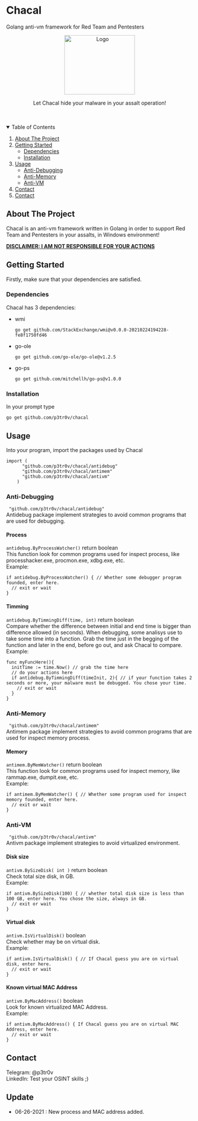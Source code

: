 # Chacal
Golang anti-vm framework for Red Team and Pentesters



<p align="center">
  <a href="https://github.com/p3tr0v/chacal">
    <img src="https://github.com/p3tr0v/chacal/blob/main/chacal.jpg" alt="Logo" width="190" height="160">
  </a>

  
  <p align="center">
    Let Chacal hide your malware in your assalt operation!
    <br />
    <br />
    <br />
  </p>
</p>

<!-- TABLE OF CONTENTS -->
<details open="open">
  <summary>Table of Contents</summary>
  <ol>
    <li>
      <a href="#About-the-project">About The Project</a>
    </li>
    <li>
      <a href="#Getting-started">Getting Started</a>
      <ul>
        <li><a href="#Dependencies">Dependencies</a></li>
        <li><a href="#Installation">Installation</a></li>
      </ul>
    </li>
    <li>
      <a href="#Usage">Usage</a>
      <ul>
        <li><a href="#Anti-Debugging">Anti-Debugging </a></li>
        <li><a href="#Anti-Memory">Anti-Memory</a></li>
        <li><a href="#Anti-VM">Anti-VM</a></li>
      </ul>
    </li>
    <li><a href="#Contact">Contact</a></li>
    <li><a href="#Update">Contact</a></li>
  </ol>
</details>




<!-- ABOUT THE PROJECT -->
## About The Project
Chacal is an anti-vm framework written in Golang in order to support Red Team and Pentesters in your assalts, in Windows environment!<br/>

<b> <u> DISCLAIMER: I AM NOT RESPONSIBLE FOR YOUR ACTIONS</u> </b>


<!-- GETTING STARTED -->
## Getting Started
Firstly, make sure that your dependencies are satisfied.

### Dependencies
Chacal has 3 dependencies:
* wmi
  ```
  go get github.com/StackExchange/wmi@v0.0.0-20210224194228-fe8f1750fd46
  ```
* go-ole
  ```
  go get github.com/go-ole/go-ole@v1.2.5 
  ```
* go-ps
  ```
  go get github.com/mitchellh/go-ps@v1.0.0 
  ```
  
### Installation
In your prompt type
  ```
  go get github.com/p3tr0v/chacal
  ```
## Usage
Into your program, import the packages used by Chacal
```
import (
      "github.com/p3tr0v/chacal/antidebug"
      "github.com/p3tr0v/chacal/antimem"
      "github.com/p3tr0v/chacal/antivm"
    )
```
### Anti-Debugging
` "github.com/p3tr0v/chacal/antidebug"` <br/>
Antidebug package implement strategies to avoid common programs that are used for debugging.

#### Process
`antidebug.ByProcessWatcher()` return boolean <br/>
This function look for common programs used for inspect process, like processhacker.exe, procmon.exe, xdbg.exe, etc. <br/>
Example:
```
if antidebug.ByProcessWatcher() { // Whether some debugger program founded, enter here.
  // exit or wait
}
```
#### Timming
`antidebug.ByTimmingDiff(time, int)` return boolean<br/>
Compare whether the difference between initial and end time is bigger than difference allowed (in seconds).
When debugging, some analisys use to take some time into a function.
Grab the time just in the begging of the function and later in the end, before go out, and ask Chacal to compare.<br/>
Example:
```
func myFuncHere(){
  initTime := time.Now() // grab the time here
  // do your actions here
  if antidebug.ByTimmingDiff(timeInit, 2){ // if your function takes 2 seconds or more, your malware must be debugged. You chose your time.
    // exit or wait
  }
}
  ```

### Anti-Memory
` "github.com/p3tr0v/chacal/antimem"` <br/>
Antimem package implement strategies to avoid common programs that are used for inspect memory process.

#### Memory
`antimem.ByMemWatcher()` return boolean <br/>
This function look for common programs used for inspect memory, like rammap.exe, dumpit.exe, etc. <br/>
Example:
```
if antimem.ByMemWatcher() { // Whether some program used for inspect memory founded, enter here.
  // exit or wait
}
```

### Anti-VM
` "github.com/p3tr0v/chacal/antivm"` <br/>
Antivm package implement strategies to avoid virtualized environment.

#### Disk size
`antivm.BySizeDisk( int )` return boolean <br/>
Check total size disk, in GB. <br/>
Example:
```
if antivm.BySizeDisk(100) { // whether total disk size is less than 100 GB, enter here. You chose the size, always in GB.
  // exit or wait
}
```
#### Virtual disk
`antivm.IsVirtualDisk()` boolean <br/>
Check whether may be on virtual disk. <br/>
Example:
```
if antivm.IsVirtualDisk() { // If Chacal guess you are on virtual disk, enter here.
  // exit or wait
}
 ```

#### Known virtual MAC Address
`antivm.ByMacAddress()` boolean <br/>
Look for known virtualized MAC Address. <br/>
Example:
```
if antivm.ByMacAddress() { If Chacal guess you are on virtual MAC Address, enter here.
  // exit or wait
}
```
## Contact
Telegram: @p3tr0v <br/>
LinkedIn: Test your OSINT skills ;)

## Update
* 06-26-2021 : New process and MAC address added.
